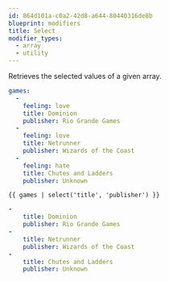 ```yaml
---
id: 864d101a-c0a2-42d8-a644-80440316de8b
blueprint: modifiers
title: Select
modifier_types:
  - array
  - utility
---
```

Retrieves the selected values of a given array.

```yaml
games:
  -
    feeling: love
    title: Dominion
    publisher: Rio Grande Games
  -
    feeling: love
    title: Netrunner
    publisher: Wizards of the Coast
  -
    feeling: hate
    title: Chutes and Ladders
    publisher: Unknown
```

```
{{ games | select('title', 'publisher') }}
```

```yaml
-
    title: Dominion
    publisher: Rio Grande Games
-
    title: Netrunner
    publisher: Wizards of the Coast
-
    title: Chutes and Ladders
    publisher: Unknown
```

